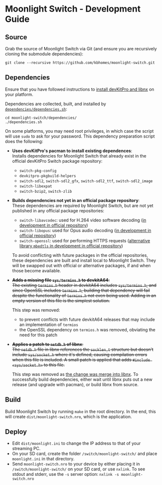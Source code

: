 # Moonlight Switch - Development Guide

## Source

Grab the source of Moonlight Switch via Git (and ensure you are recursively cloning the submodule dependencies):

```
git clone --recursive https://github.com/kbhomes/moonlight-switch.git
```

## Dependencies

Ensure that you have followed instructions to [install devKitPro and libnx](http://switchbrew.org/index.php?title=Setting_up_Development_Environment) on your platform.

Dependencies are collected, built, and installed by [`dependencies/dependencies.sh`](https://github.com/kbhomes/moonlight-switch/blob/master/dependencies/dependencies.sh):

```
cd moonlight-switch/dependencies/
./dependencies.sh
```

On some platforms, you may need root privileges, in which case the script will use `sudo` to ask for your password. This dependency preparation script does the following:

- **Uses devKitPro's pacman to install existing dependences**:  
    Installs dependencies for Moonlight Switch that already exist in the official devKitPro Switch package repository:

    - `switch-pkg-config`
    - `devkitpro-pkgbuild-helpers`
    - `switch-sdl2`, `switch-sdl2_gfx`, `switch-sdl2_ttf`, `switch-sdl2_image`
    - `switch-libexpat`
    - `switch-bzip2`, `switch-zlib`

- **Builds dependencies not yet in an official package repository**:  
    These dependencies are required by Moonlight Switch, but are not yet published in any official package repositories:

    - `switch-libavcodec`: used for H.264 video software decoding ([in development in official repository][devkitpro-ffmpeg])
    - `switch-libopus`: used for Opus audio decoding ([in development in official repository][devkitpro-libopus])
    - `switch-openssl`: used for performing HTTPS requests ([alternative library `mbedtls` in development in official repository][devkitpro-mbedtls])

    [devkitpro-ffmpeg]: https://github.com/devkitPro/pacman-packages/issues/30
    [devkitpro-libopus]: https://github.com/devkitPro/pacman-packages/pull/36
    [devkitpro-mbedtls]: https://github.com/devkitPro/pacman-packages/tree/mbedtls/switch/mbedtls

    To avoid conflicting with future packages in the official repositories, these dependencies are built and install local to Moonlight Switch. They will be swapped out with official or alternative packages, if and when those become available.
    
- ~~**Adds a missing file `sys/termios.h` to devkitA64**:  
    The existing `termios.h` header in devkitA64 includes `sys/termios.h`, and since OpenSSL includes `termios.h`, building that dependency will fail despite the functionality of `termios.h` not even being used. Adding in an empty version of this file is the simplest solution.~~

    This step was removed:  
    - to prevent conflicts with future devkitA64 releases that may include an implementation of `termios`
    - the OpenSSL dependency on `termios.h` was removed, obviating the need for this patch

- ~~**Applies a patch to `netdb.h` of libnx**:  
    The `netdb.h` file in libnx references the `socklen_t` structure but doesn't include `sys/socket.h` where it's defined, causing compilation errors when this file is included. A small patch is applied that adds `#include <sys/socket.h>` to this file.~~

    This step was removed as [the change was merge into libnx](https://github.com/switchbrew/libnx/pull/126). To successfully build dependencies, either wait until libnx puts out a new release (and upgrade with pacman), or build libnx from source.

## Build

Build Moonlight Switch by running `make` in the root directory. In the end, this will create `dist/moonlight-switch.nro`, which is the application.

## Deploy

- Edit `dist/moonlight.ini` to change the IP address to that of your streaming PC. 
- On your SD card, create the folder `/switch/moonlight-switch/` and place `moonlight.ini` in that directory.
- Send `moonlight-switch.nro` to your device by either placing it in `/switch/moonlight-switch/` on your SD card, or use `nxlink`. To see stdout and stderr, use the `-s` server option: `nxlink -s moonlight-switch.nro`